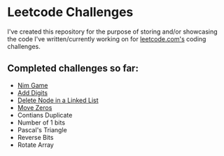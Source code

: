 # Leetcode Challenges
I've created this repository for the purpose of storing and/or showcasing the code I've written/currently working on for [leetcode.com's](http://leetcode.com) coding challenges.

## Completed challenges so far:
- [Nim Game](https://github.com/gittheking/leetcode_challenges/blob/master/javascript/nim_game.js)
- [Add Digits](https://github.com/gittheking/leetcode_challenges/blob/master/javascript/add_digits.js)
- [Delete Node in a Linked List](https://github.com/gittheking/leetcode_challenges/blob/master/javascript/ll_delete_node.js) 
- [Move Zeros](https://github.com/gittheking/leetcode_challenges/blob/master/javascript/move_zeros.js)
- Contians Duplicate
- Number of 1 bits
- Pascal's Triangle
- Reverse Bits
- Rotate Array